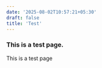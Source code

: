 ```yaml
---
date: '2025-08-02T10:57:21+05:30'
draft: false
title: 'Test'
---
```


### This is a test page.

This is a test page